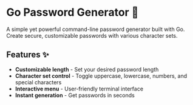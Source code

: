 # Go Password Generator 🔐

A simple yet powerful command-line password generator built with Go. Create secure, customizable passwords with various character sets.

## Features ✨
- **Customizable length** - Set your desired password length
- **Character set control** - Toggle uppercase, lowercase, numbers, and special characters
- **Interactive menu** - User-friendly terminal interface
- **Instant generation** - Get passwords in seconds
